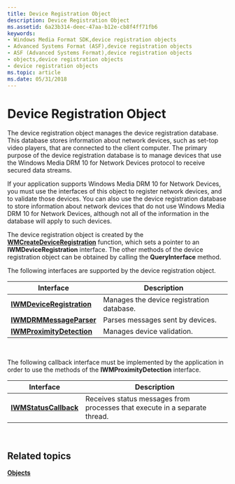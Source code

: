 ```yaml
---
title: Device Registration Object
description: Device Registration Object
ms.assetid: 6a23b314-deec-47aa-b12e-cb8f4ff71fb6
keywords:
- Windows Media Format SDK,device registration objects
- Advanced Systems Format (ASF),device registration objects
- ASF (Advanced Systems Format),device registration objects
- objects,device registration objects
- device registration objects
ms.topic: article
ms.date: 05/31/2018
---
```


# Device Registration Object

The device registration object manages the device registration database. This database stores information about network devices, such as set-top video players, that are connected to the client computer. The primary purpose of the device registration database is to manage devices that use the Windows Media DRM 10 for Network Devices protocol to receive secured data streams.

If your application supports Windows Media DRM 10 for Network Devices, you must use the interfaces of this object to register network devices, and to validate those devices. You can also use the device registration database to store information about network devices that do not use Windows Media DRM 10 for Network Devices, although not all of the information in the database will apply to such devices.

The device registration object is created by the [**WMCreateDeviceRegistration**](/windows/desktop/api/Wmsdkidl/nf-wmsdkidl-wmcreatedeviceregistration) function, which sets a pointer to an **IWMDeviceRegistration** interface. The other methods of the device registration object can be obtained by calling the **QueryInterface** method.

The following interfaces are supported by the device registration object.



| Interface                                              | Description                               |
|--------------------------------------------------------|-------------------------------------------|
| [**IWMDeviceRegistration**](/windows/desktop/api/wmsdkidl/nn-wmsdkidl-iwmdeviceregistration) | Manages the device registration database. |
| [**IWMDRMMessageParser**](/windows/desktop/api/wmsdkidl/nn-wmsdkidl-iwmdrmmessageparser)     | Parses messages sent by devices.          |
| [**IWMProximityDetection**](/windows/desktop/api/wmsdkidl/nn-wmsdkidl-iwmproximitydetection) | Manages device validation.                |



 

The following callback interface must be implemented by the application in order to use the methods of the **IWMProximityDetection** interface.



| Interface                                      | Description                                                                |
|------------------------------------------------|----------------------------------------------------------------------------|
| [**IWMStatusCallback**](/windows/desktop/api/wmsdkidl/nn-wmsdkidl-iwmstatuscallback) | Receives status messages from processes that execute in a separate thread. |



 

## Related topics

<dl> <dt>

[**Objects**](objects.md)
</dt> </dl>

 

 




